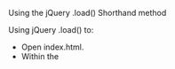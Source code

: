 Using the jQuery .load() Shorthand method

Using jQuery .load() to:

- Open index.html.
- Within the <script> tag, replace the existing comment with a document ready function.
- Write the necessary event handlers to handle the click event for each of the 3 links within the index.html page.
- When each link is clicked, the corresponding section within the solutions.html page should be loaded into the div tag uniquely identified as solution.

Part 2 - Using the jQuery .get() Shorthand Method

Using the jQuery .get() shorthand method to programmatically load XML data into a web page using a server-side script such as a PHP file as an intermediary. This example will connect directly to an XML file and retrieve its contents.

- Open index.html.
- Within the <script> tag, replace the existing comment with a document ready function.
- Use the $.get() method to point to the team.xml file. Upon successful load, it will call a function to execute some code.
- Within the function, use method chaining to iterate through each of the child nodes in the management node.
- Within the .each() method, append the contents of the name, title, and bio nodes to the div element uniquely identified as team. Don’t forget to concatenate some simple HTML markup to help format the text on the web page.

Part 3 - Using the jQuery .getJSON() Shorthand Method

Using the jQuery .getJSON() shorthand method to programmatically load JSON data into a web page.

- Created a JSON file with each object having 5 or more items. Each item has at least 2 sets of key/value pairs.
- Open index.html.
- Within the <script> tag, replace the existing comment with a document ready function.
- Use the $.getJSON() method to point to the JSON file that you just created. 
- Use a set of nested .each() methods to iterate through the object and then the key/value pairs too.  Display the values of each pair within the div element uniquely identified as result.

Part 4 - Using the jQuery .ajax() Shorthand Method

Using the jQuery .ajax() shorthand method to programmatically load XML or JSON data into a web page using the .ajax() shorthand method using the following options:

- type
- url
- timeout
- datatype
- beforeSend: display a loading message on the page
- error: display a jQuery UI dialog box with an error message inside
- success: this is where you’ll process the data returned




